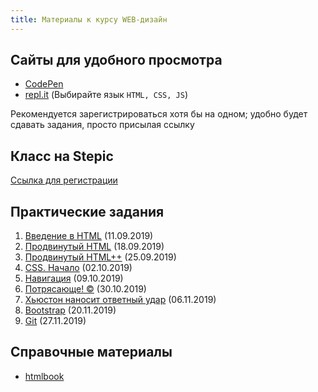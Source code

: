 ```yaml
---
title: Материалы к курсу WEB-дизайн
---
```


## Сайты для удобного просмотра

- [CodePen]
- [repl.it] (Выбирайте язык `HTML, CSS, JS`)

Рекомендуется зарегистрироваться
хотя бы на одном;
удобно будет сдавать задания,
просто присылая ссылку

## Класс на Stepic

[Ссылка для регистрации][Stepic]

## Практические задания

  1. [Введение в HTML](01.html) (11.09.2019)
  1. [Продвинутый HTML](02.html) (18.09.2019)
  1. [Продвинутый HTML++](03.html) (25.09.2019)
  1. [CSS. Начало](04.html) (02.10.2019)
  1. [Навигация](05.html) (09.10.2019)
  1. [Потрясающе! &copy;](06.html) (30.10.2019)
  1. [Хьюстон наносит ответный удар](07.html) (06.11.2019)
  1. [Bootstrap](08.html) (20.11.2019)
  1. [Git](09.html) (27.11.2019)

## Справочные материалы

- [htmlbook]

[CodePen]: https://codepen.io/
[repl.it]: https://repl.it/
[Stepic]: https://stepik.org/join-class/d96bcf2b40faf139dc7c2191f49ef8aeea0cd193
[htmlbook]: http://htmlbook.ru/
